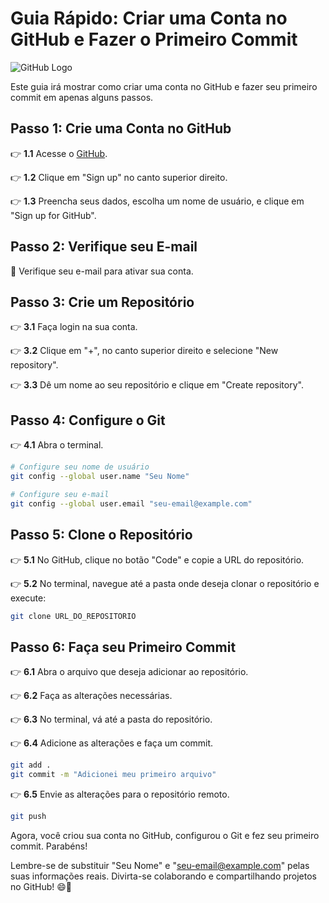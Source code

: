 # Guia Rápido: Criar uma Conta no GitHub e Fazer o Primeiro Commit

![GitHub Logo](https://github.githubassets.com/images/modules/logos_page/GitHub-Mark.png)

Este guia irá mostrar como criar uma conta no GitHub e fazer seu primeiro commit em apenas alguns passos.

## Passo 1: Crie uma Conta no GitHub

👉 **1.1** Acesse o [GitHub](https://github.com).

👉 **1.2** Clique em "Sign up" no canto superior direito.

👉 **1.3** Preencha seus dados, escolha um nome de usuário, e clique em "Sign up for GitHub".

## Passo 2: Verifique seu E-mail

📧 Verifique seu e-mail para ativar sua conta.

## Passo 3: Crie um Repositório

👉 **3.1** Faça login na sua conta.

👉 **3.2** Clique em "+", no canto superior direito e selecione "New repository".

👉 **3.3** Dê um nome ao seu repositório e clique em "Create repository".

## Passo 4: Configure o Git

👉 **4.1** Abra o terminal.

```bash
# Configure seu nome de usuário
git config --global user.name "Seu Nome"
```
~~~bash
# Configure seu e-mail
git config --global user.email "seu-email@example.com"
~~~ 

## Passo 5: Clone o Repositório

👉 **5.1** No GitHub, clique no botão "Code" e copie a URL do repositório.

👉 **5.2** No terminal, navegue até a pasta onde deseja clonar o repositório e execute:

```bash
git clone URL_DO_REPOSITORIO
```
## Passo 6: Faça seu Primeiro Commit

👉 **6.1** Abra o arquivo que deseja adicionar ao repositório.

👉 **6.2** Faça as alterações necessárias.

👉 **6.3** No terminal, vá até a pasta do repositório.

👉 **6.4** Adicione as alterações e faça um commit.

```bash
git add .
git commit -m "Adicionei meu primeiro arquivo"
```
👉 **6.5** Envie as alterações para o repositório remoto.

```bash
git push
```

Agora, você criou sua conta no GitHub, configurou o Git e fez seu primeiro commit. Parabéns!

Lembre-se de substituir "Seu Nome" e "seu-email@example.com" pelas suas informações reais. Divirta-se colaborando e compartilhando projetos no GitHub! 😄🚀
